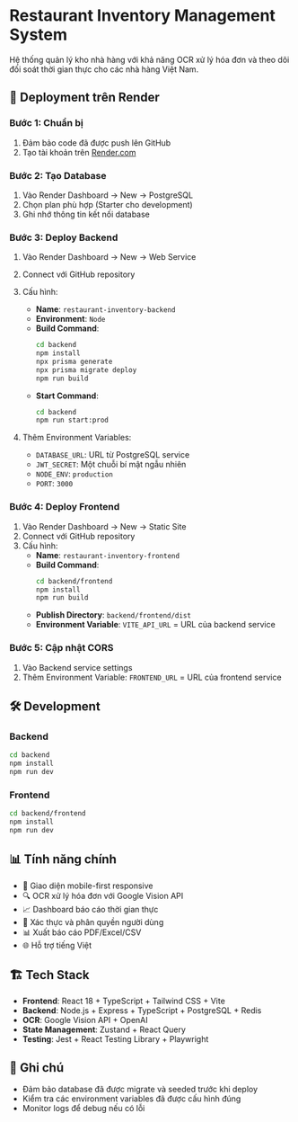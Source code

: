 # Restaurant Inventory Management System

Hệ thống quản lý kho nhà hàng với khả năng OCR xử lý hóa đơn và theo dõi đối soát thời gian thực cho các nhà hàng Việt Nam.

## 🚀 Deployment trên Render

### Bước 1: Chuẩn bị
1. Đảm bảo code đã được push lên GitHub
2. Tạo tài khoản trên [Render.com](https://render.com)

### Bước 2: Tạo Database
1. Vào Render Dashboard → New → PostgreSQL
2. Chọn plan phù hợp (Starter cho development)
3. Ghi nhớ thông tin kết nối database

### Bước 3: Deploy Backend
1. Vào Render Dashboard → New → Web Service
2. Connect với GitHub repository
3. Cấu hình:
   - **Name**: `restaurant-inventory-backend`
   - **Environment**: `Node`
   - **Build Command**: 
     ```bash
     cd backend
     npm install
     npx prisma generate
     npx prisma migrate deploy
     npm run build
     ```
   - **Start Command**: 
     ```bash
     cd backend
     npm run start:prod
     ```

4. Thêm Environment Variables:
   - `DATABASE_URL`: URL từ PostgreSQL service
   - `JWT_SECRET`: Một chuỗi bí mật ngẫu nhiên
   - `NODE_ENV`: `production`
   - `PORT`: `3000`

### Bước 4: Deploy Frontend
1. Vào Render Dashboard → New → Static Site
2. Connect với GitHub repository
3. Cấu hình:
   - **Name**: `restaurant-inventory-frontend`
   - **Build Command**: 
     ```bash
     cd backend/frontend
     npm install
     npm run build
     ```
   - **Publish Directory**: `backend/frontend/dist`
   - **Environment Variable**: `VITE_API_URL` = URL của backend service

### Bước 5: Cập nhật CORS
1. Vào Backend service settings
2. Thêm Environment Variable: `FRONTEND_URL` = URL của frontend service

## 🛠️ Development

### Backend
```bash
cd backend
npm install
npm run dev
```

### Frontend
```bash
cd backend/frontend
npm install
npm run dev
```

## 📊 Tính năng chính

- 📱 Giao diện mobile-first responsive
- 🔍 OCR xử lý hóa đơn với Google Vision API
- 📈 Dashboard báo cáo thời gian thực
- 🔐 Xác thực và phân quyền người dùng
- 📊 Xuất báo cáo PDF/Excel/CSV
- 🌐 Hỗ trợ tiếng Việt

## 🏗️ Tech Stack

- **Frontend**: React 18 + TypeScript + Tailwind CSS + Vite
- **Backend**: Node.js + Express + TypeScript + PostgreSQL + Redis
- **OCR**: Google Vision API + OpenAI
- **State Management**: Zustand + React Query
- **Testing**: Jest + React Testing Library + Playwright

## 📝 Ghi chú

- Đảm bảo database đã được migrate và seeded trước khi deploy
- Kiểm tra các environment variables đã được cấu hình đúng
- Monitor logs để debug nếu có lỗi
